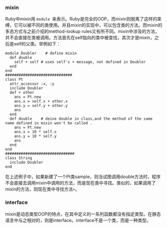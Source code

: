 ### mixin
Ruby中mixin用 `module `来表示。Ruby是完全的OOP，而mixin则脱离了这样的束缚，它可以被不同的类使用。并且mixin的实现中，可以包含类的方法。而mixin的多态方式与之前介绍的method-lookup rules又有所不同。mixin中涉及的方法，并不会直接在类被调用。方法首先在self指向的类中被查找，其次才是mixin，之后是self的父类。举例如下：

```
module Doubler    # define mixin
  def double
    self + self # uses self's + message, not defined in Doubler
  end
end
##############################
class Pt
  attr_accessor :x, :y
  include Doubler
  def + other
    ans = Pt.new
    ans.x = self.x + other.x
    ans.y = self.y + other.y
    ans
  end
  def double    # deine double in class,and the method of the same name defined in mixin won't be called .
    ans = Pt.new
    ans.x = 10 * self.x
    ans.y = 10 * self.y
    ans
  end
end
###############################
class String
  include Doubler
end
```
在上述例子中，如果新建了一个Pt类sample，则当试图调用double方法时，程序不会直接去调用mixin中调用的方法，而是现在类中寻找。类似的，如果调用了mixin的方法，则现在类中寻找方法`+`。

### interface
mixin是动态类型OOP的特点，在其中定义的一系列函数都没有指定类型。在静态语言中与之相对的，则是interface。interface不是一个类，而是一种类型。